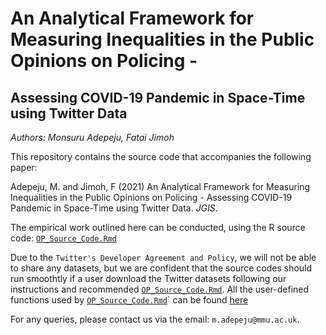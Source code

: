 # An Analytical Framework for Measuring Inequalities in the Public Opinions on Policing - 

## Assessing COVID-19 Pandemic in Space-Time using Twitter Data

_Authors: Monsuru Adepeju, Fatai Jimoh_

This repository contains the source code that accompanies the following paper:

Adepeju, M. and Jimoh, F (2021) 
An Analytical Framework for Measuring Inequalities in the Public Opinions on Policing - 
Assessing COVID-19 Pandemic in Space-Time using Twitter Data. 
_JGIS_.


The empirical work outlined here can be conducted, using the R source code: [`OP_Source_Code.Rmd`](./OP_Source_Code.Rmd)

Due to the `Twitter's Developer Agreement and Policy`, we will not be able to share any datasets, but we are confident that the source codes should run smoothtly if a user download the Twitter datasets following our instructions and recommended [`OP_Source_Code.Rmd`](./OP_Source_Code.Rmd). All the user-defined functions used by [`OP_Source_Code.Rmd`](./OP_Source_Code.Rmd)` can be found [here](./funct/functions.R)


For any queries, please contact us via the email: `m.adepeju@mmu.ac.uk`.

